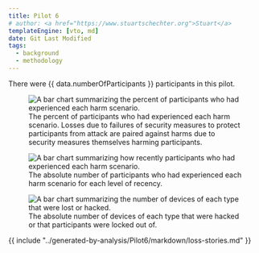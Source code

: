 ```yaml
---
title: Pilot 6
# author: <a href="https://www.stuartschechter.org">Stuart</a>
templateEngine: [vto, md]
date: Git Last Modified
tags:
  - background
  - methodology
---
```


There were {{ data.numberOfParticipants }} participants in this pilot.

<figure>
  <img src="/graphs/pilot6/scenario-bar-chart.svg" alt="A bar chart summarizing the percent of participants who had experienced each harm scenario."/>
  <caption>The percent of participants who had experienced each harm scenario. Losses due to failures of security measures to protect participants from attack are paired against harms due to security measures themselves harming participants.</caption>
</figure>

<figure>
  <img src="/graphs/pilot6/scenario-recency-bar-chart.svg" alt="A bar chart summarizing how recently participants who had experienced each harm scenario."/>
  <caption>The absolute number of participants who had experienced each harm scenario for each level of recency.</caption>
</figure>


<figure>
  <img src="/graphs/pilot6/device-bar-chart.svg" alt="A bar chart summarizing the number of devices of each type that were lost or hacked."/>
  <caption>The absolute number of devices of each type that were hacked or that participants were locked out of.</caption>
</figure>


{{ include "../generated-by-analysis/Pilot6/markdown/loss-stories.md" }}
